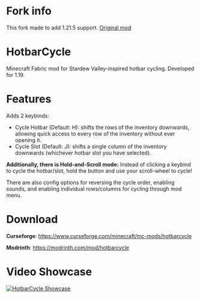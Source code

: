 # Fork info
This fork made to add 1.21.5 support. [Original mod](https://github.com/nyuppo/hotbarcycle)
# HotbarCycle
Minecraft Fabric mod for Stardew Valley-inspired hotbar cycling. Developed for 1.19.

# Features
Adds 2 keybinds:
- Cycle Hotbar (Default: H): shifts the rows of the inventory downwards, allowing quick access to every row of the inventory without ever opening it.
- Cycle Slot (Default: J): shifts a single column of the inventory downwards (whichever hotbar slot you have selected).

**Additionally, there is Hold-and-Scroll mode:**
Instead of clicking a keybind to cycle the hotbar/slot, hold the button and use your scroll-wheel to cycle!

There are also config options for reversing the cycle order, enabling sounds, and enabling individual rows/columns for cycling through mod menu.

# Download
**Curseforge**: https://www.curseforge.com/minecraft/mc-mods/hotbarcycle

**Modrinth**: https://modrinth.com/mod/hotbarcycle

# Video Showcase
[![HotbarCycle Showcase](https://img.youtube.com/vi/zJixvvbsNpM/mqdefault.jpg)](https://www.youtube.com/watch?v=zJixvvbsNpM)
